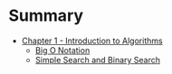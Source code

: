 # Summary

- [Chapter 1 - Introduction to Algorithms](./chapter1/intro.md)
    - [Big O Notation](./chapter1/bigo.md)
    - [Simple Search and Binary Search](./chapter1/firstsearchalgos.md)